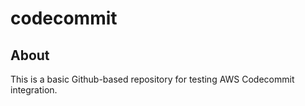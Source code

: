 # codecommit

## About
This is a basic Github-based repository for testing AWS Codecommit integration.